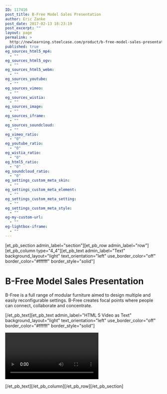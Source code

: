 ```yaml
---
ID: 117416
post_title: B-Free Model Sales Presentation
author: Eric Zanke
post_date: 2017-02-13 18:23:19
post_excerpt: ""
layout: page
permalink: >
  http://newlearning.steelcase.com/product/b-free-model-sales-presentation-nn/
published: true
eg_sources_html5_mp4:
  - ""
eg_sources_html5_ogv:
  - ""
eg_sources_html5_webm:
  - ""
eg_sources_youtube:
  - ""
eg_sources_vimeo:
  - ""
eg_sources_wistia:
  - ""
eg_sources_image:
  - ""
eg_sources_iframe:
  - ""
eg_sources_soundcloud:
  - ""
eg_vimeo_ratio:
  - "0"
eg_youtube_ratio:
  - "0"
eg_wistia_ratio:
  - "0"
eg_html5_ratio:
  - "0"
eg_soundcloud_ratio:
  - "0"
eg_settings_custom_meta_skin:
  - ""
eg_settings_custom_meta_element:
  - ""
eg_settings_custom_meta_setting:
  - ""
eg_settings_custom_meta_style:
  - ""
eg-my-custom-url:
  - ""
eg-lightbox-iframe:
  - ""
---
```

[et_pb_section admin_label="section"][et_pb_row admin_label="row"][et_pb_column type="4_4"][et_pb_text admin_label="Text" background_layout="light" text_orientation="left" use_border_color="off" border_color="#ffffff" border_style="solid"]

<!--<a class="spacer" style="color: #666666;" href="http://newlearning.steelcase.com/product/project/b-free/">&lt; Back To Grid</a>-->
<h1>B-Free Model Sales Presentation</h1>
B-Free is a full range of modular furniture aimed to design multiple and easily reconfigurable settings. B-Free creates focal points where people can connect, collaborate and concentrate.

[/et_pb_text][et_pb_text admin_label="HTML 5 Video as Text" background_layout="light" text_orientation="left" use_border_color="off" border_color="#ffffff" border_style="solid"]

<video controls="" autoplay="">
<source type="video/mp4" src="http://newlearning.steelcase.com/product/wp-content/uploads/B-Free-Model-Sales-Presentation.mp4">
</video>

[/et_pb_text][/et_pb_column][/et_pb_row][/et_pb_section]